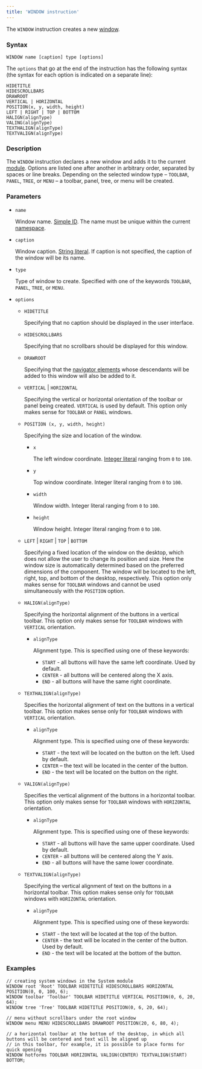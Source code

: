 ```yaml
---
title: 'WINDOW instruction'
---
```


The `WINDOW` instruction creates a new [window](Navigator_design.md).

### Syntax

    WINDOW name [caption] type [options]

The `options` that go at the end of the instruction has the following syntax (the syntax for each option is indicated on a separate line):

    HIDETITLE 
    HIDESCROLLBARS 
    DRAWROOT 
    VERTICAL | HORIZONTAL
    POSITION(x, y, width, height)
    LEFT | RIGHT | TOP | BOTTOM
    HALIGN(alignType)
    VALING(alignType) 
    TEXTHALIGN(alignType)
    TEXTVALIGN(alignType)

### Description

The `WINDOW` instruction declares a new window and adds it to the current [module](Modules.md). Options are listed one after another in arbitrary order, separated by spaces or line breaks. Depending on the selected window type – `TOOLBAR`, `PANEL`, `TREE`, or `MENU` – a toolbar, panel, tree, or menu will be created.

### Parameters

- `name`

    Window name. [Simple ID](IDs.md#id-broken). The name must be unique within the current [namespace](Naming.md#namespace).

- `caption`

    Window caption. [String literal](Literals.md#strliteral-broken). If caption is not specified, the caption of the window will be its name.  

- `type`

    Type of window to create. Specified with one of the keywords `TOOLBAR`, `PANEL`, `TREE`, or `MENU`.

- `options`

    - `HIDETITLE`

        Specifying that no caption should be displayed in the user interface.

    - `HIDESCROLLBARS`

        Specifying that no scrollbars should be displayed for this window.

    - `DRAWROOT`

        Specifying that the [navigator elements](Navigator.md) whose descendants will be added to this window will also be added to it.

    - `VERTICAL` | `HORIZONTAL`

        Specifying the vertical or horizontal orientation of the toolbar or panel being created. `VERTICAL` is used by default. This option only makes sense for `TOOLBAR` or `PANEL` windows.

    - `POSITION (x, y, width, height)`

        Specifying the size and location of the window. 

        - `x`

            The left window coordinate. [Integer literal](Literals.md#intliteral-broken) ranging from `0` to `100`.

        - `y`

            Top window coordinate. Integer literal ranging from `0` to `100`.

        - `width`

            Window width. Integer literal ranging from `0` to `100`.

        - `height`

            Window height. Integer literal ranging from `0` to `100`.

    - `LEFT` | `RIGHT` | `TOP` | `BOTTOM`

        Specifying a fixed location of the window on the desktop, which does not allow the user to change its position and size. Here the window size is automatically determined based on the preferred dimensions of the component. The window will be located to the left, right, top, and bottom of the desktop, respectively. This option only makes sense for `TOOLBAR` windows and cannot be used simultaneously with the `POSITION` option.

    - `HALIGN(alignType)`

        Specifying the horizontal alignment of the buttons in a vertical toolbar. This option only makes sense for `TOOLBAR` windows with `VERTICAL` orientation.

        - `alignType`

            Alignment type. This is specified using one of these keywords:

            - `START` - all buttons will have the same left coordinate. Used by default.
            - `CENTER` - all buttons will be centered along the X axis.
            - `END` - all buttons will have the same right coordinate.

    - `TEXTHALIGN(alignType)`

        Specifies the horizontal alignment of text on the buttons in a vertical toolbar. This option makes sense only for `TOOLBAR` windows with `VERTICAL` orientation. 

        - `alignType`

            Alignment type. This is specified using one of these keywords:

            - `START` - the text will be located on the button on the left. Used by default.
            - `CENTER` – the text will be located in the center of the button.
            - `END` - the text will be located on the button on the right.

    - `VALIGN(alignType)`

        Specifies the vertical alignment of the buttons in a horizontal toolbar. This option only makes sense for `TOOLBAR` windows with `HORIZONTAL` orientation. 

        - `alignType`

            Alignment type. This is specified using one of these keywords:

            - `START` - all buttons will have the same upper coordinate. Used by default.
            - `CENTER` - all buttons will be centered along the Y axis.
            - `END` - all buttons will have the same lower coordinate.

    - `TEXTVALIGN(alignType)`

        Specifying the vertical alignment of text on the buttons in a horizontal toolbar. This option makes sense only for `TOOLBAR` windows with `HORIZONTAL` orientation. 

        - `alignType`

            Alignment type. This is specified using one of these keywords:

            - `START` - the text will be located at the top of the button.
            - `CENTER` - the text will be located in the center of the button. Used by default.
            - `END` - the text will be located at the bottom of the button.  


### Examples

```lsf
// creating system windows in the System module
WINDOW root 'Root' TOOLBAR HIDETITLE HIDESCROLLBARS HORIZONTAL POSITION(0, 0, 100, 6);
WINDOW toolbar 'Toolbar' TOOLBAR HIDETITLE VERTICAL POSITION(0, 6, 20, 64);
WINDOW tree 'Tree' TOOLBAR HIDETITLE POSITION(0, 6, 20, 64);

// menu without scrollbars under the root window
WINDOW menu MENU HIDESCROLLBARS DRAWROOT POSITION(20, 6, 80, 4);

// a horizontal toolbar at the bottom of the desktop, in which all buttons will be centered and text will be aligned up
// in this toolbar, for example, it is possible to place forms for quick opening
WINDOW hotforms TOOLBAR HORIZONTAL VALIGN(CENTER) TEXTVALIGN(START) BOTTOM;
```

